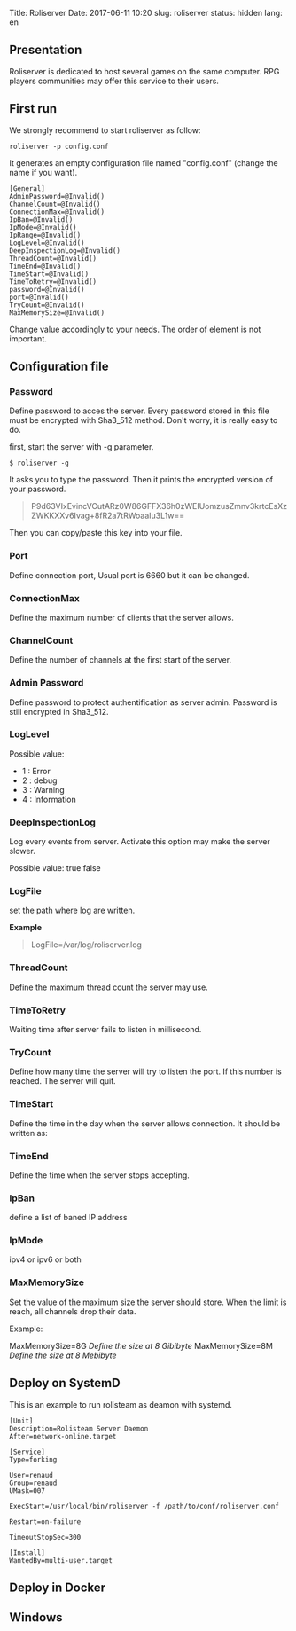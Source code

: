 Title: Roliserver
Date: 2017-06-11 10:20
slug: roliserver
status: hidden
lang: en

## Presentation

Roliserver is dedicated to host several games on the same computer. 
RPG players communities may offer this service to their users.

## First run

We strongly recommend to start roliserver as follow:

```roliserver -p config.conf```

It generates an empty configuration file named "config.conf" (change the name if you want).

```
[General]
AdminPassword=@Invalid()
ChannelCount=@Invalid()
ConnectionMax=@Invalid()  
IpBan=@Invalid()
IpMode=@Invalid()
IpRange=@Invalid()
LogLevel=@Invalid()
DeepInspectionLog=@Invalid()
ThreadCount=@Invalid()
TimeEnd=@Invalid()
TimeStart=@Invalid()
TimeToRetry=@Invalid()
password=@Invalid()
port=@Invalid()
TryCount=@Invalid()
MaxMemorySize=@Invalid()
``` 

Change value accordingly to your needs.
The order of element is not important.

## Configuration file

### Password

Define password to acces the server.
Every password stored in this file must be encrypted with Sha3_512 method.
Don't worry, it is really easy to do.

first, start the server with -g parameter. 

```$ roliserver -g```

It asks you to type the password.
Then it prints the encrypted version of your password.

> P9d63VIxEvincVCutARz0W86GFFX36h0zWEIUomzusZmnv3krtcEsXzZWKKXXv6Ivag+8fR2a7tRWoaaIu3L1w==

Then you can copy/paste this key into your file.

### Port

Define connection port, Usual port is 6660 but it can be changed.

### ConnectionMax

Define the maximum number of clients that the server allows.

### ChannelCount

Define the number of channels at the first start of the server.

### Admin Password

Define password to protect authentification as server admin.
Password is still encrypted in Sha3_512.

### LogLevel

Possible value:
* 1 : Error
* 2 : debug
* 3 : Warning
* 4 : Information

### DeepInspectionLog

Log every events from server. 
Activate this option may make the server slower.

Possible value:
true
false

### LogFile 

set the path where log are written.

**Example**
> LogFile=/var/log/roliserver.log



### ThreadCount 

Define the maximum thread count the server may use. 

### TimeToRetry

Waiting time after server fails to listen in millisecond. 

### TryCount

Define how many time the server will try to listen the port.
If this number is reached. The server will quit. 

### TimeStart 

Define the time in the day when the server allows connection. It should be written as: 

### TimeEnd

Define the time when the server stops accepting. 

### IpBan

define a list of baned IP address 

### IpMode 

ipv4 or ipv6 or both

### MaxMemorySize

Set the value of the maximum size the server should store.
When the limit is reach, all channels drop their data.

Example:

MaxMemorySize=8G *Define the size at 8 Gibibyte*
MaxMemorySize=8M *Define the size at 8 Mebibyte*


## Deploy on SystemD

This is an example to run rolisteam as deamon with systemd.
```
[Unit]
Description=Rolisteam Server Daemon
After=network-online.target

[Service]
Type=forking

User=renaud
Group=renaud
UMask=007

ExecStart=/usr/local/bin/roliserver -f /path/to/conf/roliserver.conf

Restart=on-failure

TimeoutStopSec=300

[Install]
WantedBy=multi-user.target
```

## Deploy in Docker



## Windows

